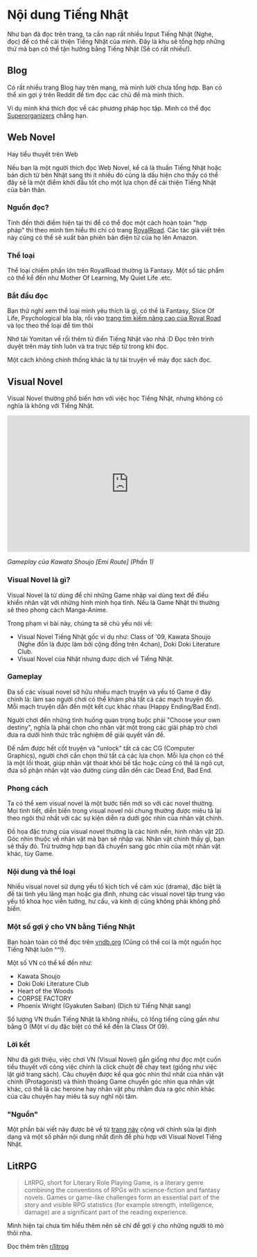 # Nội dung Tiếng Nhật

Như bạn đã đọc trên trang, ta cần nạp rất nhiều Input Tiếng Nhật (Nghe, đọc) để có thể cải thiện Tiếng Nhật của mình. Đây là khu sẽ tổng hợp những thứ mà bạn có thể tận hưởng bằng Tiếng Nhật (Sẽ có rất nhiều!).

## Blog

Có rất nhiều trang Blog hay trên mạng, mà mình lười chưa tổng hợp. Bạn có thể xin gợi ý trên Reddit để tìm đọc các chủ đề mà mình thích.

Ví dụ mình khá thích đọc về các phương pháp học tập. Mình có thể đọc [Superorganizers](https://every.to/superorganizers) chẳng hạn.


## Web Novel
Hay tiểu thuyết trên Web

Nếu bạn là một người thích đọc Web Novel, kể cả là thuần Tiếng Nhật hoặc bản dịch từ bên Nhật sang thì ít nhiều đó cũng là dấu hiện cho thấy có thể đây sẽ là một điểm khởi đầu tốt cho một lựa chọn để cải thiện Tiếng Nhật của bản thân.

### Nguồn đọc? 

Tính đến thời điểm hiện tại thì để có thể đọc một cách hoàn toàn "hợp pháp" thì theo mình tìm hiểu thì chỉ có trang [RoyalRoad](https://www.royalroad.com/home). Các tác giả viết trên này cũng có thể sẽ xuất bản phiên bản điện tử của họ lên Amazon.

### Thể loại
Thể loại chiếm phần lớn trên RoyalRoad thường là Fantasy. Một số tác phẩm có thể kể đến như Mother Of Learning, My Quiet Life .etc.

### Bắt đầu đọc
Bạn thử nghĩ xem thể loại mình yêu thích là gì, có thể là Fantasy, Slice Of Life, Psychological bla bla, rồi vào [trang tìm kiếm nâng cao của Royal Road](https://www.royalroad.com/fictions/search?advanced=true) và lọc theo thể loại để tìm thôi

Nhớ tải Yomitan về rồi thêm từ điển Tiếng Nhật vào nhá :D Đọc trên trình duyệt trên máy tính luôn và tra trực tiếp từ trong khi đọc.

Một cách không chính thống khác là tự tải truyện về máy đọc sách đọc.

## Visual Novel
Visual Novel thường phổ biến hơn với việc học Tiếng Nhật, nhưng không có nghĩa là không với Tiếng Nhật.

<iframe width="560" height="315" src="https://www.youtube.com/embed/PmNeHCrQKfo?si=mFW15Ld_33gBpfHP" title="YouTube video player" frameborder="0" allow="accelerometer; autoplay; clipboard-write; encrypted-media; gyroscope; picture-in-picture; web-share" referrerpolicy="strict-origin-when-cross-origin" allowfullscreen></iframe>

_Gameplay của Kawata Shoujo [Emi Route] (Phần 1)_

### Visual Novel là gì?

Visual Novel là từ dùng để chỉ những Game nhập vai dùng text để điều khiển nhân vật với những hình minh họa tĩnh. Nếu là Game Nhật thì thường sẽ theo phong cách Manga-Anime.

Trong phạm vi bài này, chúng ta sẽ chủ yếu nói về:

- Visual Novel Tiếng Nhật gốc ví dụ như: Class of '09, Kawata Shoujo (Nghe đồn là được làm bởi cộng đồng trên 4chan), Doki Doki Literature Club.
- Visual Novel của Nhật nhưng được dịch về Tiếng Nhật.

### Gameplay

Đa số các visual novel sở hữu nhiều mạch truyện và yếu tố Game ở đây chính là: làm sao người chơi có thể khám phá tất cả các mạch truyện đó. Mỗi mạch truyện dẫn đến một kết cục khác nhau (Happy Ending/Bad End). 

Người chơi đến những tình huống quan trọng buộc phải "Choose your own destiny", nghĩa là phải chọn cho nhân vật một trong các giải pháp trò chơi đưa ra dưới hình thức trắc nghiệm để giải quyết vấn đề.

Để nắm được hết cốt truyện và "unlock" tất cả các CG (Computer Graphics), người chơi cần chọn thử tất cả các lựa chọn. Mỗi lựa chọn có thể là một lối thoát, giúp nhân vật thoát khỏi bế tắc hoặc cũng có thể là ngõ cụt, đưa số phận nhân vật vào đường cùng dẫn dến các Dead End, Bad End.

### Phong cách

Ta có thể xem visual novel là một bước tiến mới so với các novel thường. Mọi tình tiết, diễn biến trong visual novel nói chung thường được miêu tả lại theo ngôi thứ nhất với các sự kiện diễn ra dưới góc nhìn của nhân vật chính. 

Đồ họa đặc trưng của visual novel thường là các hình nền, hình nhân vật 2D. Góc nhìn thuộc về nhân vật mà bạn sẽ nhập vai. Nhân vật chính thấy gì, bạn sẽ thấy đó. Trừ trường hợp bạn đã chuyển sang góc nhìn của một nhân vật khác, tùy Game.

### Nội dung và thể loại

Nhiều visual novel sử dụng yếu tố kịch tích về cảm xúc (drama), đặc biệt là đề tài tình yêu lãng mạn hoặc gia đình, nhưng các visual novel tập trung vào yếu tố khoa học viễn tưởng, hư cấu, và kinh dị cũng không phải không phổ biến.

### Một số gợi ý cho VN bằng Tiếng Nhật
Bạn hoàn toàn có thể đọc trên [vndb.org](https://vndb.org/) (Cũng có thể coi là một nguồn học Tiếng Nhật luôn ^^!).

Một số VN có thể kể đến như:

- Kawata Shoujo
- Doki Doki Literature Club
- Heart of the Woods
- CORPSE FACTORY
- Phoenix Wright (Gyakuten Saiban) (Dịch từ Tiếng Nhật sang)

Số lượng VN thuần Tiếng Nhật là không nhiều, có lồng tiếng cũng gần như bằng 0 (Một ví dụ đặc biệt có thể kể đến là Class Of 09).

### Lời kết

Như đã giới thiệu, việc chơi VN (Visual Novel) gần giống như đọc một cuốn tiểu thuyết với công việc chính là click chuột để chạy text (giống như việc lật giở trang sách). Câu chuyện được kể qua góc nhìn thứ nhất của nhân vật chính (Protagonist) và thỉnh thoảng Game chuyển góc nhìn qua nhân vật khác, có thể là các heroine hay nhân vật phụ nhằm đưa ra góc nhìn khác của câu chuyện hay miêu tả suy nghĩ nội tâm.

### "Nguồn"

Một phần bài viết này được bê về từ [trang này](https://familyk.forumvi.net/t2-topic) cộng với chỉnh sửa lại định dạng và một số phần nội dung nhất định để phù hợp với Visual Novel Tiếng Nhật. 

## LitRPG

> LitRPG, short for Literary Role Playing Game, is a literary genre combining the conventions of RPGs with science-fiction and fantasy novels. Games or game-like challenges form an essential part of the story and visible RPG statistics (for example strength, intelligence, damage) are a significant part of the reading experience.

Mình hiện tại chưa tìm hiểu thêm nên sẽ chỉ để gợi ý cho những người tò mò thôi nha.

Đọc thêm trên [r/litrpg](https://reddit.com/r/litrpg/)